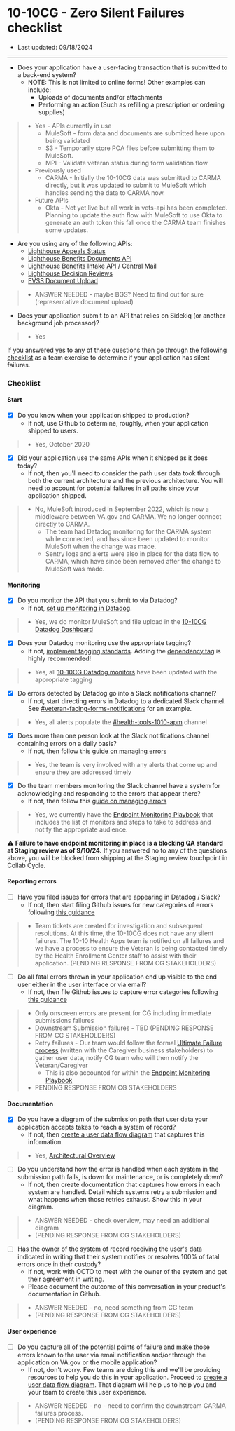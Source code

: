 # 10-10CG - Zero Silent Failures checklist
- Last updated: 09/18/2024
---

* Does your application have a user-facing transaction that is submitted to a back-end system? 
  * NOTE: This is not limited to online forms! Other examples can include:
    * Uploads of documents and/or attachments
    * Performing an action (Such as refilling a prescription or ordering supplies)
>* Yes - APIs currently in use
>    * MuleSoft - form data and documents are submitted here upon being validated
>    * S3 - Temporarily store POA files before submitting them to MuleSoft.
>    * MPI - Validate veteran status during form validation flow
>* Previously used
>    * CARMA - Initially the 10-10CG data was submitted to CARMA directly, but it was updated to submit to MuleSoft which handles sending the data to CARMA now.
>* Future APIs
>    * Okta - Not yet live but all work in vets-api has been completed. Planning to update the auth flow with MuleSoft to use Okta to generate an auth token this fall once the CARMA team finishes some updates.

* Are you using any of the following APIs:
    * [Lighthouse Appeals Status](https://developer.va.gov/explore/api/appeals-status/docs?version=current)
    * [Lighthouse Benefits Documents API](https://developer.va.gov/explore/api/benefits-documents/docs)
    * [Lighthouse Benefits Intake API](https://developer.va.gov/explore/api/benefits-intake/docs) / Central Mail
    * [Lighthouse Decision Reviews](https://developer.va.gov/explore/api/decision-reviews/docs?version=current)
    * [EVSS Document Upload](https://github.com/department-of-veterans-affairs/vets-api/blob/master/docs/setup/evss.md)
>* ANSWER NEEDED - maybe BGS?  Need to find out for sure (representative document upload)

* Does your application submit to an API that relies on Sidekiq (or another background job processor)?
>* Yes

If you answered yes to any of these questions then go through the following [checklist](#checklist) as a team exercise to determine if your application has silent failures.

### Checklist

#### Start

* [x] Do you know when your application shipped to production? 
  * If not, use Github to determine, roughly, when your application shipped to users.
>  * Yes, October 2020

* [x] Did your application use the same APIs when it shipped as it does today?
  * If not, then you'll need to consider the path user data took through both the current architecture and the previous architecture. You will need to account for potential failures in all paths since your application shipped.
>* No, MuleSoft introduced in September 2022, which is now a middleware between VA.gov and CARMA.  We no longer connect directly to CARMA.
>     * The team had Datadog monitoring for the CARMA system while connected, and has since been updated to monitor MuleSoft when the change was made.
>     * Sentry logs and alerts were also in place for the data flow to CARMA, which have since been removed after the change to MuleSoft was made.

#### Monitoring

* [x] Do you monitor the API that you submit to via Datadog? 
  * If not, [set up monitoring in Datadog](#set-up-monitoring-in-datadog).
>   * Yes, we do monitor MuleSoft and file upload in the [10-10CG Datadog Dashboard](https://vagov.ddog-gov.com/dashboard/zcn-whk-r5h/1010-cg-vagov-performance?fromUser=false&refresh_mode=sliding&from_ts=1726692573245&to_ts=1726865373245&live=true)

* [x] Does your Datadog monitoring use the appropriate tagging?
  * If not, [implement tagging standards](https://depo-platform-documentation.scrollhelp.site/developer-docs/monitor-tagging-standards). Adding the [dependency tag](https://depo-platform-documentation.scrollhelp.site/developer-docs/monitor-tagging-standards#MonitorTaggingStandards-Recommended:dependency) is highly recommended!
>   * Yes, all [10-10CG Datadog monitors](https://vagov.ddog-gov.com/monitors/manage?q=1010&order=desc) have been updated with the appropriate tagging

* [x] Do errors detected by Datadog go into a Slack notifications channel?
  * If not, start directing errors in Datadog to a dedicated Slack channel. See [#veteran-facing-forms-notifications](https://dsva.slack.com/archives/C063SM22J3H) for an example.
>  * Yes, all alerts populate the [#health-tools-1010-apm](https://dsva.slack.com/archives/C0310PNS7TQ) channel

* [x] Does more than one person look at the Slack notifications channel containing errors on a daily basis? 
  * If not, then follow this [guide on managing errors](https://github.com/department-of-veterans-affairs/va.gov-team-sensitive/blob/master/platform/practices/zero-silent-failures/managing-errors.md)
>  * Yes, the team is very involved with any alerts that come up and ensure they are addressed timely

* [x] Do the team members monitoring the Slack channel have a system for acknowledging and responding to the errors that appear there? 
  * If not, then follow this [guide on managing errors](https://github.com/department-of-veterans-affairs/va.gov-team-sensitive/blob/master/platform/practices/zero-silent-failures/managing-errors.md)
>  * Yes, we currently have the [Endpoint Monitoring Playbook](https://github.com/department-of-veterans-affairs/va.gov-team/blob/master/products/caregivers/10-10CG%20Form/Endpoint%20Monitoring%20%26%20Zero%20Silent%20Failures/10-10CG%20Monitor%20Playbook.md) that includes the list of monitors and steps to take to address and notify the appropriate audience.  

⚠️ **Failure to have endpoint monitoring in place is a blocking QA standard at Staging review as of 9/10/24.** If you answered no to any of the questions above, you will be blocked from shipping at the Staging review touchpoint in Collab Cycle.

#### Reporting errors

* [ ] Have you filed issues for errors that are appearing in Datadog / Slack?
  * If not, then start filing Github issues for new categories of errors following [this guidance](#file-silent-errors-issues-in-github)
>   * Team tickets are created for investigation and subsequent resolutions.  At this time, the 10-10CG does not have any silent failures. The 10-10 Health Apps team is notified on all failures and we have a process to ensure the Veteran is being contacted timely by the Health Enrollment Center staff to assist with their application. (PENDING RESPONSE FROM CG STAKEHOLDERS)

* [ ] Do all fatal errors thrown in your application end up visible to the end user either in the user interface or via email?
  * If not, then file Github issues to capture error categories following [this guidance](#file-silent-errors-issues-in-github)
>   * Only onscreen errors are present for CG including immediate submissions failures
>   * Downstream Submission failures - TBD (PENDING RESPONSE FROM CG STAKEHOLDERS) 
>   * Retry failures - Our team would follow the formal [Ultimate Failure process](https://github.com/department-of-veterans-affairs/va.gov-team/blob/master/products/caregivers/10-10CG%20Form/Vets-api%20retries%20for%20MuleSoft%20-%20Ultimate%20Failures%20process.md) (written with the Caregiver business stakeholders) to gather user data, notify CG team who will then notify the Veteran/Caregiver
>        * This is also accounted for within the [Endpoint Monitoring Playbook](https://github.com/department-of-veterans-affairs/va.gov-team/blob/master/products/caregivers/10-10CG%20Form/Endpoint%20Monitoring%20%26%20Zero%20Silent%20Failures/10-10CG%20Monitor%20Playbook.md)
>   * PENDING RESPONSE FROM CG STAKEHOLDERS

#### Documentation

* [x] Do you have a diagram of the submission path that user data your application accepts takes to reach a system of record? 
  * If not, then [create a user data flow diagram](#how-to-create-a-user-data-flow-diagram) that captures this information. 
>  * Yes, [Architectural Overview](https://github.com/department-of-veterans-affairs/va.gov-team/blob/master/products/caregivers/eng-docs/10-10%20Architectural%20Overview.pdf) 

* [ ] Do you understand how the error is handled when each system in the submission path fails, is down for maintenance, or is completely down?
  * If not, then create documentation that captures how errors in each system are handled. Detail which systems retry a submission and what happens when those retries exhaust. Show this in your diagram.
>   * ANSWER NEEDED - check overview, may need an additional diagram
>   * (PENDING RESPONSE FROM CG STAKEHOLDERS) 

* [ ] Has the owner of the system of record receiving the user's data indicated in writing that their system notifies or resolves 100% of fatal errors once in their custody?
  * If not, work with OCTO to meet with the owner of the system and get their agreement in writing.
  * Please document the outcome of this conversation in your product's documentation in Github.
>   * ANSWER NEEDED - no, need something from CG team
>   * (PENDING RESPONSE FROM CG STAKEHOLDERS) 

#### User experience

* [ ] Do you capture all of the potential points of failure and make those errors known to the user via email notification and/or through the application on VA.gov or the mobile application?
  * If not, don't worry. Few teams are doing this and we'll be providing resources to help you do this in your application. Proceed to [create a user data flow diagram](#how-to-create-a-user-data-flow-diagram). That diagram will help us to help you and your team to create this user experience.
>   * ANSWER NEEDED - no - need to confirm the downstream CARMA failures process.
>   * (PENDING RESPONSE FROM CG STAKEHOLDERS) 
